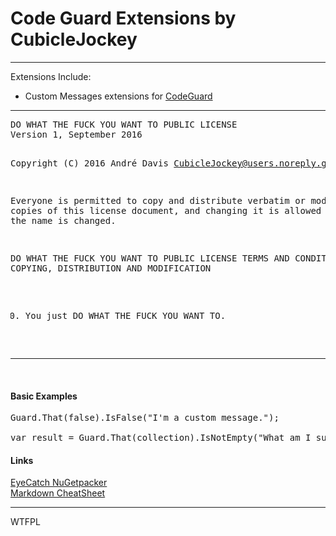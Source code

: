 # Code Guard Extensions by CubicleJockey

<hr />

Extensions Include:
* Custom Messages extensions for [CodeGuard](https://www.nuget.org/packages/Seterlund.CodeGuard/)

<hr />
<pre>
DO WHAT THE FUCK YOU WANT TO PUBLIC LICENSE 
Version 1, September 2016 

 Copyright (C) 2016 André Davis <CubicleJockey@users.noreply.github.com> 

 Everyone is permitted to copy and distribute verbatim or modified 
 copies of this license document, and changing it is allowed as long 
 as the name is changed. 

   DO WHAT THE FUCK YOU WANT TO PUBLIC LICENSE 
   TERMS AND CONDITIONS FOR COPYING, DISTRIBUTION AND MODIFICATION 

  0. You just DO WHAT THE FUCK YOU WANT TO.
</pre>
<hr />
<br />


#### Basic Examples

<pre>
Guard.That(false).IsFalse("I'm a custom message.");

var result = Guard.That(collection).IsNotEmpty("What am I supposed to do with an empty collection.").Value;
</pre>

#### Links

[EyeCatch NuGetpacker](http://www.eyecatch.no/blog/create-nuget-packages-easily/)
<br />
[Markdown CheatSheet](https://github.com/adam-p/markdown-here/wiki/Markdown-Cheatsheet)

<hr />

<a href="http://www.wtfpl.net/"><img
       src="http://www.wtfpl.net/wp-content/uploads/2012/12/wtfpl-badge-4.png"
       width="80" height="15" alt="WTFPL" /></a>
